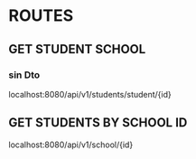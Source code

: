 # ROUTES

## GET STUDENT SCHOOL
### sin Dto
localhost:8080/api/v1/students/student/{id}

## GET STUDENTS BY SCHOOL ID
localhost:8080/api/v1/school/{id}
